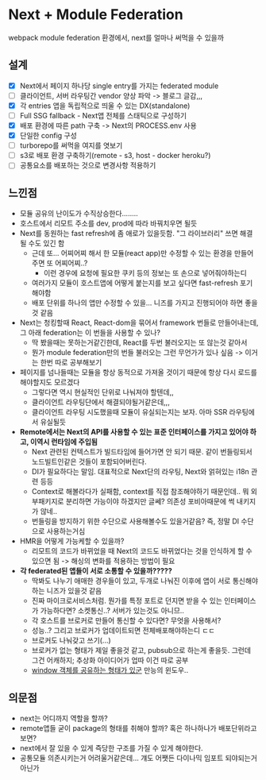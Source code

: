 # Next + Module Federation

webpack module federation 환경에서, next를 얼마나 써먹을 수 있을까

## 설계

- [x] Next에서 페이지 하나당 single entry를 가지는 federated module
- [ ] 클라이언트, 서버 라우팅간 vendor 양상 파악 -> 블로그 글감,,,
- [x] 각 entries 앱을 독립적으로 띄울 수 있는 DX(standalone)
- [ ] Full SSG fallback - Next앱 전체를 스태틱으로 구성하기
- [x] 배포 환경에 따른 path 구축 -> Next의 PROCESS.env 사용
- [x] 단일한 config 구성
- [ ] turborepo를 써먹을 여지를 엿보기
- [ ] s3로 배포 환경 구축하기(remote - s3, host - docker heroku?)
- [ ] 공통요소를 배포하는 것으로 변경사항 적용하기

## 느낀점

- 모듈 공유의 난이도가 수직상승한다........
- 호스트에서 리모트 주소를 dev, prod에 따라 바꿔치우면 될듯
- Next를 동원하는 fast refresh에 좀 애로가 있을듯함. "그 라이브러리" 쓰면 해결될 수도 있긴 함
  - 근데 또... 어찌어찌 해서 한 모듈(react app)만 수정할 수 있는 환경을 만들어주면 또 어찌어찌..?
    - 이런 경우에 요청에 필요한 쿠키 등의 정보는 또 손으로 넣어줘야하는디
  - 여러가지 모듈이 호스트앱에 어떻게 붙는지를 보고 싶다면 fast-refresh 포기해야함
  - 배포 단위를 하나의 앱만 수정할 수 있을... 니즈를 가지고 진행되어야 하면 좋을 것 같음
- Next는 청킹할때 React, React-dom을 묶어서 framework 번들로 만들어내는데, 그 아래 federation는 이 번들을 사용할 수 있나?
  - 딱 봤을때는 못하는거같긴한데, React를 두번 불러오지는 또 않는것 같아서
  - 뭔가 module federation만의 번들 불러오는 그런 무언가가 있나 싶음 -> 이거는 한번 따로 공부해보기
- 페이지를 넘나들때는 모듈을 항상 동적으로 가져올 것이기 때문에 항상 다시 로드를 해야할지도 모르겠다
  - 그렇다면 역시 현실적인 단위로 나눠져야 할텐데,,
  - 클라이언트 라우팅단에서 해결되야될거같은데,,,
  - 클라이언트 라우팅 시도했을때 모듈이 유실되는지는 보자. 아마 SSR 라우팅에서 유실될듯
- **Remote에서는 Next의 API를 사용할 수 있는 표준 인터페이스를 가지고 있어야 하고, 이역시 런타임에 주입됨**
  - Next 관련된 컨텍스트가 빌드타임에 들어가면 안 되기 때문. 같이 번들링되서 노드빌트인같은 것들이 포함되어버린다.
  - DI가 필요하다는 말임. 대표적으로 Next단의 라우팅, Next와 얽혀있는 i18n 관련 등등
  - Context로 해볼라다가 실패함, context를 직접 참조해야하기 때문인데.. 뭐 외부패키지로 분리하면 가능이야 하겠지만 글쎄? 의존성 포비아때문에 썩 내키지가 않네..
  - 번들링을 방지하기 위한 수단으로 사용해볼수도 있을거같음? 즉, 정말 DI 수단으로 사용하는거심
- HMR을 어떻게 가능케할 수 있을까?
  - 리모트의 코드가 바뀌었을 때 Next의 코드도 바뀌었다는 것을 인식하게 할 수 있으면 됨 -> 해싱의 변화를 적용하는 방법이 필요
- **각 federated된 앱들이 서로 소통할 수 있을까?????**
  - 딱봐도 나누기 애매한 경우들이 있고, 두개로 나눠진 이후에 앱이 서로 통신해야하는 니즈가 있을것 같음
  - 진짜 마이크로서비스처럼. 뭔가를 특정 포트로 던지면 받을 수 있는 인터페이스가 가능하다면? 소켓통신..? 서버가 있는것도 아니므..
  - 각 호스트를 브로커로 만들어 통신할 수 있다면? 무엇을 사용해서?
  - 성능..? 그리고 브로커가 업데이트되면 전체배포해야하는디 ㄷㄷ
  - 브로커도 나눠갖고 쓰기(...)
  - 브로커가 없는 형태가 제일 좋을것 같고, pubsub으로 하는게 좋을듯. 그런데 그건 어캐하지; 추상화 아이디어가 업따 이건 따로 공부
  - [window 객체를 공유하는 형태가 있군](https://itnext.io/communication-between-micro-front-ends-f3c04d4c138e) 만능의 윈도우..

## 의문점

- next는 어디까지 역할을 할까?
- remote앱들 굳이 package의 형태를 취해야 할까? 혹은 하나하나가 배포단위라고 보면?
- next에서 잘 있을 수 있게 즉당한 구조를 가질 수 있게 해야한다.
- 공통모듈 의존시키는거 어려울거같은데... 걔도 어쨋든 다이나믹 임포트 되야되는거 아닌가
